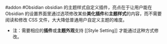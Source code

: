#addon #Obsidian 
obsidian 的主题样式自定义插件，亮点在于让用户能在 Obsidian 的设置界面里通过选项修改某些**美化插件**和**主题样式**的内容，而不需要阅读和修改 CSS 文件，大大降低普通用户自定义主题的难度。
- 注：需要相应的**插件**或**主题外观**支持 [[Style Setting]] 才能通过这种方式修改。